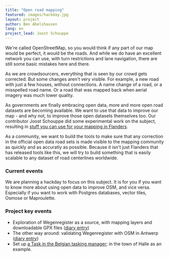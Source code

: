 ```yaml
---
title: "Open road mapping"
featured: images/hackday.jpg
layout: project
author: Ben Abelshausen
lang: en
project_lead: Joost Schouppe
---
```


We're called OpenStreetMap, so you would think if any part of our map would be perfect, it would be the roads. And while we do have an excellent network you can use, with turn restrictions and lane navigation, there are still some basic mistakes here and there.

As we are crowdsourcers, everything that is seen by our crowd gets corrected. But some changes aren't very visible. For example, a new road with just a few houses, without connections. A name change of a road, or a misspelled road name. Or a road that was mapped back when aerial imagery was much lower quality.

As governments are finally embracing open data, more and more open road datasets are becoming available. We want to use that data to improve our map - and why not, to improve those open datasets themselves too. Our contributor Joost Schouppe did some experimental work on the subject, resulting in [stuff you can use for your mapping in Flanders](http://www.openstreetmap.org/user/joost%20schouppe/diary/39250).

As a community, we want to build the tools to make sure that any correction in the official open data road sets is made visible to the mapping community as quickly and as accuratly as possible. Because it isn't just Flanders that has released tools like this, we will try to build something that is easily scalable to any dataset of road centerlines worldwide.

### Current events

We are planning a hackday to focus on this subject. It is for you if you want to know more about using open data to improve OSM, and vice versa. Especially if you want to work with Postgres databases, vector tiles, Osmose or Maproulette.

### Project key events

* Exploration of Wegenregister as a source, with mapping layers and downloadable GPX files ([diary entry](http://www.openstreetmap.org/user/joost%20schouppe/diary/39250))
* The other way around: validating Wegenregister with OSM in Antwerp ([diary entry](http://www.openstreetmap.org/user/joost%20schouppe/diary/39573))
* Set up [a Task in the Belgian tasking manager](https://tasks.osm.be/project/2); in the town of Halle as an example.